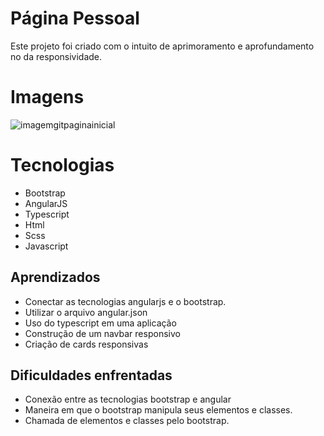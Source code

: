   # Página Pessoal
  Este projeto foi criado com o intuito de aprimoramento e aprofundamento no da responsividade.
  
  # Imagens
   
  ![imagemgitpaginainicial](https://user-images.githubusercontent.com/97307594/189526551-dee41730-76fe-4a3f-926e-49ef50dd1d56.PNG)

 
  # Tecnologias
  - Bootstrap
  - AngularJS
  - Typescript
  - Html
  - Scss
  - Javascript
  
  ## Aprendizados
  - Conectar as tecnologias angularjs e o bootstrap.
  - Utilizar o arquivo angular.json
  - Uso do typescript em uma aplicação
  - Construção de um navbar responsivo
  - Criação de cards responsivas
  
  ## Dificuldades enfrentadas
  - Conexão entre as tecnologias bootstrap e angular
  - Maneira em que o bootstrap manipula seus elementos e classes.
  - Chamada de elementos e classes pelo bootstrap.
  
